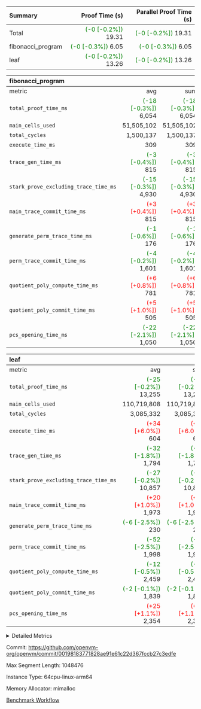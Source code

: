 | Summary | Proof Time (s) | Parallel Proof Time (s) |
|:---|---:|---:|
| Total | <span style='color: green'>(-0 [-0.2%])</span> 19.31 | <span style='color: green'>(-0 [-0.2%])</span> 19.31 |
| fibonacci_program | <span style='color: green'>(-0 [-0.3%])</span> 6.05 | <span style='color: green'>(-0 [-0.3%])</span> 6.05 |
| leaf | <span style='color: green'>(-0 [-0.2%])</span> 13.26 | <span style='color: green'>(-0 [-0.2%])</span> 13.26 |


| fibonacci_program |||||
|:---|---:|---:|---:|---:|
|metric|avg|sum|max|min|
| `total_proof_time_ms ` | <span style='color: green'>(-18 [-0.3%])</span> 6,054 | <span style='color: green'>(-18 [-0.3%])</span> 6,054 | <span style='color: green'>(-18 [-0.3%])</span> 6,054 | <span style='color: green'>(-18 [-0.3%])</span> 6,054 |
| `main_cells_used     ` |  51,505,102 |  51,505,102 |  51,505,102 |  51,505,102 |
| `total_cycles        ` |  1,500,137 |  1,500,137 |  1,500,137 |  1,500,137 |
| `execute_time_ms     ` |  309 |  309 |  309 |  309 |
| `trace_gen_time_ms   ` | <span style='color: green'>(-3 [-0.4%])</span> 815 | <span style='color: green'>(-3 [-0.4%])</span> 815 | <span style='color: green'>(-3 [-0.4%])</span> 815 | <span style='color: green'>(-3 [-0.4%])</span> 815 |
| `stark_prove_excluding_trace_time_ms` | <span style='color: green'>(-15 [-0.3%])</span> 4,930 | <span style='color: green'>(-15 [-0.3%])</span> 4,930 | <span style='color: green'>(-15 [-0.3%])</span> 4,930 | <span style='color: green'>(-15 [-0.3%])</span> 4,930 |
| `main_trace_commit_time_ms` | <span style='color: red'>(+3 [+0.4%])</span> 815 | <span style='color: red'>(+3 [+0.4%])</span> 815 | <span style='color: red'>(+3 [+0.4%])</span> 815 | <span style='color: red'>(+3 [+0.4%])</span> 815 |
| `generate_perm_trace_time_ms` | <span style='color: green'>(-1 [-0.6%])</span> 176 | <span style='color: green'>(-1 [-0.6%])</span> 176 | <span style='color: green'>(-1 [-0.6%])</span> 176 | <span style='color: green'>(-1 [-0.6%])</span> 176 |
| `perm_trace_commit_time_ms` | <span style='color: green'>(-4 [-0.2%])</span> 1,601 | <span style='color: green'>(-4 [-0.2%])</span> 1,601 | <span style='color: green'>(-4 [-0.2%])</span> 1,601 | <span style='color: green'>(-4 [-0.2%])</span> 1,601 |
| `quotient_poly_compute_time_ms` | <span style='color: red'>(+6 [+0.8%])</span> 781 | <span style='color: red'>(+6 [+0.8%])</span> 781 | <span style='color: red'>(+6 [+0.8%])</span> 781 | <span style='color: red'>(+6 [+0.8%])</span> 781 |
| `quotient_poly_commit_time_ms` | <span style='color: red'>(+5 [+1.0%])</span> 505 | <span style='color: red'>(+5 [+1.0%])</span> 505 | <span style='color: red'>(+5 [+1.0%])</span> 505 | <span style='color: red'>(+5 [+1.0%])</span> 505 |
| `pcs_opening_time_ms ` | <span style='color: green'>(-22 [-2.1%])</span> 1,050 | <span style='color: green'>(-22 [-2.1%])</span> 1,050 | <span style='color: green'>(-22 [-2.1%])</span> 1,050 | <span style='color: green'>(-22 [-2.1%])</span> 1,050 |

| leaf |||||
|:---|---:|---:|---:|---:|
|metric|avg|sum|max|min|
| `total_proof_time_ms ` | <span style='color: green'>(-25 [-0.2%])</span> 13,255 | <span style='color: green'>(-25 [-0.2%])</span> 13,255 | <span style='color: green'>(-25 [-0.2%])</span> 13,255 | <span style='color: green'>(-25 [-0.2%])</span> 13,255 |
| `main_cells_used     ` |  110,719,808 |  110,719,808 |  110,719,808 |  110,719,808 |
| `total_cycles        ` |  3,085,332 |  3,085,332 |  3,085,332 |  3,085,332 |
| `execute_time_ms     ` | <span style='color: red'>(+34 [+6.0%])</span> 604 | <span style='color: red'>(+34 [+6.0%])</span> 604 | <span style='color: red'>(+34 [+6.0%])</span> 604 | <span style='color: red'>(+34 [+6.0%])</span> 604 |
| `trace_gen_time_ms   ` | <span style='color: green'>(-32 [-1.8%])</span> 1,794 | <span style='color: green'>(-32 [-1.8%])</span> 1,794 | <span style='color: green'>(-32 [-1.8%])</span> 1,794 | <span style='color: green'>(-32 [-1.8%])</span> 1,794 |
| `stark_prove_excluding_trace_time_ms` | <span style='color: green'>(-27 [-0.2%])</span> 10,857 | <span style='color: green'>(-27 [-0.2%])</span> 10,857 | <span style='color: green'>(-27 [-0.2%])</span> 10,857 | <span style='color: green'>(-27 [-0.2%])</span> 10,857 |
| `main_trace_commit_time_ms` | <span style='color: red'>(+20 [+1.0%])</span> 1,973 | <span style='color: red'>(+20 [+1.0%])</span> 1,973 | <span style='color: red'>(+20 [+1.0%])</span> 1,973 | <span style='color: red'>(+20 [+1.0%])</span> 1,973 |
| `generate_perm_trace_time_ms` | <span style='color: green'>(-6 [-2.5%])</span> 230 | <span style='color: green'>(-6 [-2.5%])</span> 230 | <span style='color: green'>(-6 [-2.5%])</span> 230 | <span style='color: green'>(-6 [-2.5%])</span> 230 |
| `perm_trace_commit_time_ms` | <span style='color: green'>(-52 [-2.5%])</span> 1,998 | <span style='color: green'>(-52 [-2.5%])</span> 1,998 | <span style='color: green'>(-52 [-2.5%])</span> 1,998 | <span style='color: green'>(-52 [-2.5%])</span> 1,998 |
| `quotient_poly_compute_time_ms` | <span style='color: green'>(-12 [-0.5%])</span> 2,459 | <span style='color: green'>(-12 [-0.5%])</span> 2,459 | <span style='color: green'>(-12 [-0.5%])</span> 2,459 | <span style='color: green'>(-12 [-0.5%])</span> 2,459 |
| `quotient_poly_commit_time_ms` | <span style='color: green'>(-2 [-0.1%])</span> 1,839 | <span style='color: green'>(-2 [-0.1%])</span> 1,839 | <span style='color: green'>(-2 [-0.1%])</span> 1,839 | <span style='color: green'>(-2 [-0.1%])</span> 1,839 |
| `pcs_opening_time_ms ` | <span style='color: red'>(+25 [+1.1%])</span> 2,354 | <span style='color: red'>(+25 [+1.1%])</span> 2,354 | <span style='color: red'>(+25 [+1.1%])</span> 2,354 | <span style='color: red'>(+25 [+1.1%])</span> 2,354 |



<details>
<summary>Detailed Metrics</summary>

| group | num_segments | keygen_time_ms | commit_exe_time_ms |
| --- | --- | --- | --- |
| fibonacci_program | 1 | 345 | 6 | 

| group | air_name | quotient_deg | interactions | constraints |
| --- | --- | --- | --- | --- |
| fibonacci_program | AccessAdapterAir<16> | 2 | 5 | 14 | 
| fibonacci_program | AccessAdapterAir<2> | 2 | 5 | 14 | 
| fibonacci_program | AccessAdapterAir<32> | 2 | 5 | 14 | 
| fibonacci_program | AccessAdapterAir<4> | 2 | 5 | 14 | 
| fibonacci_program | AccessAdapterAir<64> | 2 | 5 | 14 | 
| fibonacci_program | AccessAdapterAir<8> | 2 | 5 | 14 | 
| fibonacci_program | BitwiseOperationLookupAir<8> | 2 | 2 | 4 | 
| fibonacci_program | MemoryMerkleAir<8> | 2 | 4 | 40 | 
| fibonacci_program | PersistentBoundaryAir<8> | 2 | 3 | 6 | 
| fibonacci_program | PhantomAir | 2 | 3 | 5 | 
| fibonacci_program | Poseidon2PeripheryAir<BabyBearParameters>, 1> | 2 | 1 | 286 | 
| fibonacci_program | ProgramAir | 1 | 1 | 4 | 
| fibonacci_program | RangeTupleCheckerAir<2> | 1 | 1 | 4 | 
| fibonacci_program | VariableRangeCheckerAir | 1 | 1 | 4 | 
| fibonacci_program | VmAirWrapper<Rv32BaseAluAdapterAir, BaseAluCoreAir<4, 8> | 2 | 19 | 43 | 
| fibonacci_program | VmAirWrapper<Rv32BaseAluAdapterAir, LessThanCoreAir<4, 8> | 2 | 17 | 39 | 
| fibonacci_program | VmAirWrapper<Rv32BaseAluAdapterAir, ShiftCoreAir<4, 8> | 2 | 23 | 90 | 
| fibonacci_program | VmAirWrapper<Rv32BranchAdapterAir, BranchEqualCoreAir<4> | 2 | 11 | 25 | 
| fibonacci_program | VmAirWrapper<Rv32BranchAdapterAir, BranchLessThanCoreAir<4, 8> | 2 | 13 | 41 | 
| fibonacci_program | VmAirWrapper<Rv32CondRdWriteAdapterAir, Rv32JalLuiCoreAir> | 2 | 10 | 22 | 
| fibonacci_program | VmAirWrapper<Rv32HintStoreAdapterAir, Rv32HintStoreCoreAir> | 2 | 15 | 17 | 
| fibonacci_program | VmAirWrapper<Rv32JalrAdapterAir, Rv32JalrCoreAir> | 2 | 16 | 20 | 
| fibonacci_program | VmAirWrapper<Rv32LoadStoreAdapterAir, LoadSignExtendCoreAir<4, 8> | 2 | 18 | 33 | 
| fibonacci_program | VmAirWrapper<Rv32LoadStoreAdapterAir, LoadStoreCoreAir<4> | 2 | 17 | 38 | 
| fibonacci_program | VmAirWrapper<Rv32MultAdapterAir, DivRemCoreAir<4, 8> | 2 | 25 | 88 | 
| fibonacci_program | VmAirWrapper<Rv32MultAdapterAir, MulHCoreAir<4, 8> | 2 | 24 | 38 | 
| fibonacci_program | VmAirWrapper<Rv32MultAdapterAir, MultiplicationCoreAir<4, 8> | 2 | 19 | 26 | 
| fibonacci_program | VmAirWrapper<Rv32RdWriteAdapterAir, Rv32AuipcCoreAir> | 2 | 11 | 15 | 
| fibonacci_program | VmConnectorAir | 2 | 3 | 9 | 
| leaf | AccessAdapterAir<2> | 4 | 5 | 12 | 
| leaf | AccessAdapterAir<4> | 4 | 5 | 12 | 
| leaf | AccessAdapterAir<8> | 4 | 5 | 12 | 
| leaf | FriReducedOpeningAir | 4 | 35 | 59 | 
| leaf | NativePoseidon2Air<BabyBearParameters>, 1> | 4 | 31 | 302 | 
| leaf | PhantomAir | 4 | 3 | 4 | 
| leaf | ProgramAir | 1 | 1 | 4 | 
| leaf | VariableRangeCheckerAir | 1 | 1 | 4 | 
| leaf | VmAirWrapper<BranchNativeAdapterAir, BranchEqualCoreAir<1> | 2 | 11 | 23 | 
| leaf | VmAirWrapper<JalNativeAdapterAir, JalCoreAir> | 4 | 7 | 6 | 
| leaf | VmAirWrapper<NativeAdapterAir<2, 0>, PublicValuesCoreAir> | 4 | 11 | 23 | 
| leaf | VmAirWrapper<NativeAdapterAir<2, 1>, FieldArithmeticCoreAir> | 4 | 15 | 23 | 
| leaf | VmAirWrapper<NativeLoadStoreAdapterAir<1>, NativeLoadStoreCoreAir<1> | 4 | 15 | 20 | 
| leaf | VmAirWrapper<NativeLoadStoreAdapterAir<4>, NativeLoadStoreCoreAir<4> | 4 | 15 | 20 | 
| leaf | VmAirWrapper<NativeVectorizedAdapterAir<4>, FieldExtensionCoreAir> | 4 | 15 | 23 | 
| leaf | VmConnectorAir | 4 | 3 | 8 | 
| leaf | VolatileBoundaryAir | 4 | 4 | 16 | 

| group | air_name | idx | rows | prep_cols | perm_cols | main_cols | cells |
| --- | --- | --- | --- | --- | --- | --- | --- |
| leaf | AccessAdapterAir<2> | 0 | 524,288 |  | 16 | 11 | 14,155,776 | 
| leaf | AccessAdapterAir<4> | 0 | 262,144 |  | 16 | 13 | 7,602,176 | 
| leaf | AccessAdapterAir<8> | 0 | 65,536 |  | 16 | 17 | 2,162,688 | 
| leaf | FriReducedOpeningAir | 0 | 131,072 |  | 76 | 64 | 18,350,080 | 
| leaf | NativePoseidon2Air<BabyBearParameters>, 1> | 0 | 32,768 |  | 36 | 348 | 12,582,912 | 
| leaf | PhantomAir | 0 | 32,768 |  | 8 | 6 | 458,752 | 
| leaf | ProgramAir | 0 | 131,072 |  | 8 | 10 | 2,359,296 | 
| leaf | VariableRangeCheckerAir | 0 | 262,144 | 2 | 8 | 1 | 2,359,296 | 
| leaf | VmAirWrapper<BranchNativeAdapterAir, BranchEqualCoreAir<1> | 0 | 1,048,576 |  | 28 | 23 | 53,477,376 | 
| leaf | VmAirWrapper<JalNativeAdapterAir, JalCoreAir> | 0 | 131,072 |  | 12 | 10 | 2,883,584 | 
| leaf | VmAirWrapper<NativeAdapterAir<2, 0>, PublicValuesCoreAir> | 0 | 64 |  | 16 | 23 | 2,496 | 
| leaf | VmAirWrapper<NativeAdapterAir<2, 1>, FieldArithmeticCoreAir> | 0 | 2,097,152 |  | 20 | 30 | 104,857,600 | 
| leaf | VmAirWrapper<NativeLoadStoreAdapterAir<1>, NativeLoadStoreCoreAir<1> | 0 | 1,048,576 |  | 36 | 25 | 63,963,136 | 
| leaf | VmAirWrapper<NativeLoadStoreAdapterAir<4>, NativeLoadStoreCoreAir<4> | 0 | 65,536 |  | 36 | 34 | 4,587,520 | 
| leaf | VmAirWrapper<NativeVectorizedAdapterAir<4>, FieldExtensionCoreAir> | 0 | 32,768 |  | 20 | 40 | 1,966,080 | 
| leaf | VmConnectorAir | 0 | 2 | 1 | 8 | 4 | 24 | 
| leaf | VolatileBoundaryAir | 0 | 524,288 |  | 8 | 11 | 9,961,472 | 

| group | air_name | segment | rows | prep_cols | perm_cols | main_cols | cells |
| --- | --- | --- | --- | --- | --- | --- | --- |
| fibonacci_program | AccessAdapterAir<8> | 0 | 64 |  | 24 | 17 | 2,624 | 
| fibonacci_program | BitwiseOperationLookupAir<8> | 0 | 65,536 | 3 | 8 | 2 | 655,360 | 
| fibonacci_program | MemoryMerkleAir<8> | 0 | 512 |  | 20 | 32 | 26,624 | 
| fibonacci_program | PersistentBoundaryAir<8> | 0 | 64 |  | 12 | 20 | 2,048 | 
| fibonacci_program | PhantomAir | 0 | 2 |  | 12 | 6 | 36 | 
| fibonacci_program | Poseidon2PeripheryAir<BabyBearParameters>, 1> | 0 | 256 |  | 8 | 300 | 78,848 | 
| fibonacci_program | ProgramAir | 0 | 4,096 |  | 8 | 10 | 73,728 | 
| fibonacci_program | RangeTupleCheckerAir<2> | 0 | 524,288 | 2 | 8 | 1 | 4,718,592 | 
| fibonacci_program | VariableRangeCheckerAir | 0 | 262,144 | 2 | 8 | 1 | 2,359,296 | 
| fibonacci_program | VmAirWrapper<Rv32BaseAluAdapterAir, BaseAluCoreAir<4, 8> | 0 | 1,048,576 |  | 80 | 36 | 121,634,816 | 
| fibonacci_program | VmAirWrapper<Rv32BaseAluAdapterAir, LessThanCoreAir<4, 8> | 0 | 524,288 |  | 40 | 37 | 40,370,176 | 
| fibonacci_program | VmAirWrapper<Rv32BaseAluAdapterAir, ShiftCoreAir<4, 8> | 0 | 2 |  | 52 | 53 | 210 | 
| fibonacci_program | VmAirWrapper<Rv32BranchAdapterAir, BranchEqualCoreAir<4> | 0 | 262,144 |  | 48 | 26 | 19,398,656 | 
| fibonacci_program | VmAirWrapper<Rv32BranchAdapterAir, BranchLessThanCoreAir<4, 8> | 0 | 8 |  | 56 | 32 | 704 | 
| fibonacci_program | VmAirWrapper<Rv32CondRdWriteAdapterAir, Rv32JalLuiCoreAir> | 0 | 131,072 |  | 44 | 18 | 8,126,464 | 
| fibonacci_program | VmAirWrapper<Rv32HintStoreAdapterAir, Rv32HintStoreCoreAir> | 0 | 4 |  | 36 | 26 | 248 | 
| fibonacci_program | VmAirWrapper<Rv32JalrAdapterAir, Rv32JalrCoreAir> | 0 | 16 |  | 36 | 28 | 1,024 | 
| fibonacci_program | VmAirWrapper<Rv32LoadStoreAdapterAir, LoadStoreCoreAir<4> | 0 | 32 |  | 72 | 40 | 3,584 | 
| fibonacci_program | VmAirWrapper<Rv32RdWriteAdapterAir, Rv32AuipcCoreAir> | 0 | 16 |  | 28 | 21 | 784 | 
| fibonacci_program | VmConnectorAir | 0 | 2 | 1 | 12 | 4 | 32 | 

| group | idx | trace_gen_time_ms | total_proof_time_ms | total_cycles | total_cells | stark_prove_excluding_trace_time_ms | quotient_poly_compute_time_ms | quotient_poly_commit_time_ms | perm_trace_commit_time_ms | pcs_opening_time_ms | main_trace_commit_time_ms | main_cells_used | generate_perm_trace_time_ms | execute_time_ms |
| --- | --- | --- | --- | --- | --- | --- | --- | --- | --- | --- | --- | --- | --- | --- |
| leaf | 0 | 1,794 | 13,255 | 3,085,332 | 301,730,264 | 10,857 | 2,459 | 1,839 | 1,998 | 2,354 | 1,973 | 110,719,808 | 230 | 604 | 

| group | segment | trace_gen_time_ms | total_proof_time_ms | total_cycles | total_cells | stark_prove_excluding_trace_time_ms | quotient_poly_compute_time_ms | quotient_poly_commit_time_ms | perm_trace_commit_time_ms | pcs_opening_time_ms | main_trace_commit_time_ms | main_cells_used | generate_perm_trace_time_ms | execute_time_ms |
| --- | --- | --- | --- | --- | --- | --- | --- | --- | --- | --- | --- | --- | --- | --- |
| fibonacci_program | 0 | 815 | 6,054 | 1,500,137 | 197,453,854 | 4,930 | 781 | 505 | 1,601 | 1,050 | 815 | 51,505,102 | 176 | 309 | 

</details>


Commit: https://github.com/openvm-org/openvm/commit/00198183771828ae91e61c22d367fccb27c3edfe

Max Segment Length: 1048476

Instance Type: 64cpu-linux-arm64

Memory Allocator: mimalloc

[Benchmark Workflow](https://github.com/openvm-org/openvm/actions/runs/12837230907)
